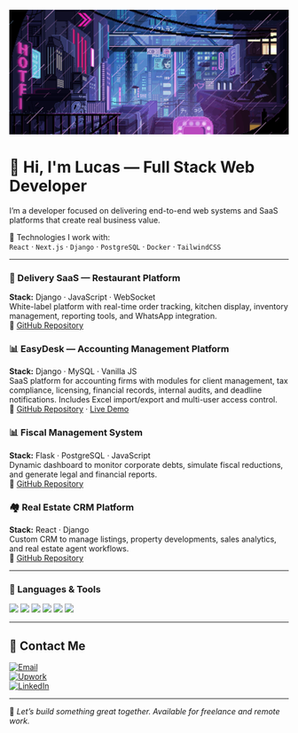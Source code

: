 ![GIF Pixelado](./assets/gif-pixelado.gif)

# 👋 Hi, I'm Lucas — Full Stack Web Developer

I’m a developer focused on delivering end-to-end web systems and SaaS platforms that create real business value.

🧰 Technologies I work with:  
`React` · `Next.js` · `Django` · `PostgreSQL` · `Docker` · `TailwindCSS`

---



### 🍔 Delivery SaaS — Restaurant Platform  
**Stack:** Django · JavaScript · WebSocket  
White-label platform with real-time order tracking, kitchen display, inventory management, reporting tools, and WhatsApp integration.  
🔗 [GitHub Repository](https://github.com/codewithsouza/Delivery-SaaS-Platform-.git)

### 📊 EasyDesk — Accounting Management Platform  
**Stack:** Django · MySQL · Vanilla JS  
SaaS platform for accounting firms with modules for client management, tax compliance, licensing, financial records, internal audits, and deadline notifications. Includes Excel import/export and multi-user access control.  
🔗 [GitHub Repository](https://github.com/codewithsouza/EasyDesk---Enterprise-Accounting-Management-System) · [Live Demo](https://easydesk.up.railway.app/accounts/login/)

### 📊 Fiscal Management System  
**Stack:** Flask · PostgreSQL · JavaScript  
Dynamic dashboard to monitor corporate debts, simulate fiscal reductions, and generate legal and financial reports.  
🔗 [GitHub Repository](https://github.com/codewithsouza/Patrimonialis-Fiscal-Management-System)

### 🏘️ Real Estate CRM Platform  
**Stack:** React · Django  
Custom CRM to manage listings, property developments, sales analytics, and real estate agent workflows.  
🔗 [GitHub Repository](https://github.com/codewithsouza/Real-Estate-CRM-Platform-Key-Features.git)

---

### 💼 Languages & Tools

<p>
  <img src="https://cdn.jsdelivr.net/gh/devicons/devicon/icons/python/python-original.svg" width="40"/>
  <img src="https://cdn.jsdelivr.net/gh/devicons/devicon/icons/django/django-plain.svg" width="40"/>
  <img src="https://cdn.jsdelivr.net/gh/devicons/devicon/icons/flask/flask-original.svg" width="40"/>
  <img src="https://cdn.jsdelivr.net/gh/devicons/devicon/icons/javascript/javascript-original.svg" width="40"/>
  <img src="https://cdn.jsdelivr.net/gh/devicons/devicon/icons/react/react-original.svg" width="40"/>
  <img src="https://cdn.jsdelivr.net/gh/devicons/devicon/icons/docker/docker-original.svg" width="40"/>
</p>

---

## 🤝 Contact Me

[![Email](https://img.shields.io/badge/-Email-D14836?style=for-the-badge&logo=gmail&logoColor=white)](mailto:lds.antunesdev@gmail.com)  
[![Upwork](https://img.shields.io/badge/-Upwork-6fda44?style=for-the-badge&logo=upwork&logoColor=white)](https://www.upwork.com/freelancers/~01528998e13ceaa5aa)  
[![LinkedIn](https://img.shields.io/badge/-LinkedIn-0A66C2?style=for-the-badge&logo=linkedin&logoColor=white)](https://www.linkedin.com/in/lucas-souza-a869882aa/)

---

💬  *Let’s build something great together. Available for freelance and remote work.*
